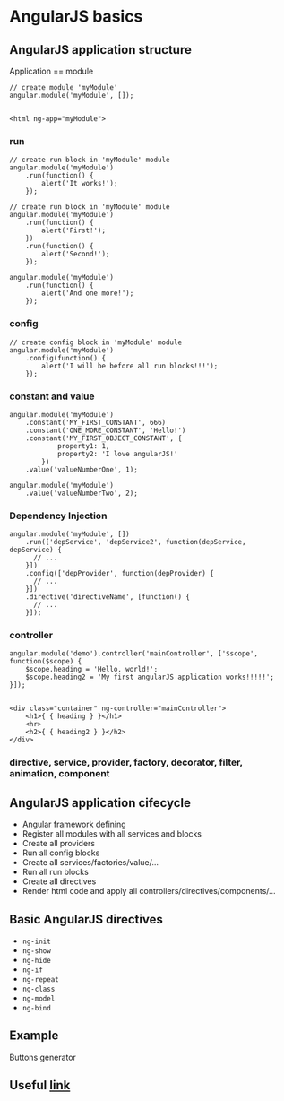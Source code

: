 # AngularJS basics

## AngularJS application structure

Application == module

```
// create module 'myModule'
angular.module('myModule', []);


<html ng-app="myModule">
```

### run

```
// create run block in 'myModule' module
angular.module('myModule')
    .run(function() {
        alert('It works!');     
    });

```

```
// create run block in 'myModule' module
angular.module('myModule')
    .run(function() {
        alert('First!');     
    })
    .run(function() {
        alert('Second!');     
    });

angular.module('myModule')
    .run(function() {
        alert('And one more!');     
    });
```

### config

```
// create config block in 'myModule' module
angular.module('myModule')
    .config(function() {
        alert('I will be before all run blocks!!!');     
    });

```

### constant and value

```
angular.module('myModule')
    .constant('MY_FIRST_CONSTANT', 666)
    .constant('ONE_MORE_CONSTANT', 'Hello!')
    .constant('MY_FIRST_OBJECT_CONSTANT', {
            property1: 1,
            property2: 'I love angularJS!'
        })
    .value('valueNumberOne', 1);

angular.module('myModule')
    .value('valueNumberTwo', 2);    
```

### Dependency Injection

```
angular.module('myModule', [])
    .run(['depService', 'depService2', function(depService, depService) {
      // ...
    }])
    .config(['depProvider', function(depProvider) {
      // ...
    }])
    .directive('directiveName', [function() {
      // ...
    }]);
```

### controller

```
angular.module('demo').controller('mainController', ['$scope', function($scope) {
    $scope.heading = 'Hello, world!';
    $scope.heading2 = 'My first angularJS application works!!!!!';
}]);


<div class="container" ng-controller="mainController">
    <h1>{ { heading } }</h1>
    <hr>
    <h2>{ { heading2 } }</h2>
</div>
```

### directive, service, provider, factory, decorator, filter, animation, component

## AngularJS application cifecycle

 * Angular framework defining
 * Register all modules with all services and blocks
 * Create all providers
 * Run all config blocks
 * Create all services/factories/value/...
 * Run all run blocks
 * Create all directives
 * Render html code and apply all controllers/directives/components/...
 
## Basic AngularJS directives

 * `ng-init`
 * `ng-show`
 * `ng-hide`
 * `ng-if`
 * `ng-repeat`
 * `ng-class`
 * `ng-model`
 * `ng-bind`

## Example 

 Buttons generator

## Useful [link](https://habrahabr.ru/post/190342/)
